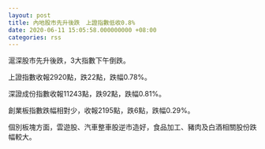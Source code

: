 ```yaml
---
layout: post
title: 內地股市先升後跌　上證指數低收0.8%
date: 2020-06-11 15:05:58.000000000 +08:00
categories: rss
---
```


滬深股市先升後跌，3大指數下午倒跌。

上證指數收報2920點，跌22點，跌幅0.78%。

深證成份指數收報11243點，跌92點，跌幅0.81%。

創業板指數跌幅相對少，收報2195點，跌6點，跌幅0.29%。

個別板塊方面，雲遊股、汽車整車股逆市造好，食品加工、豬肉及白酒相關股份跌幅較大。
